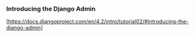 ### Introducing the Django Admin
[https://docs.djangoproject.com/en/4.2/intro/tutorial02/#introducing-the-django-admin]